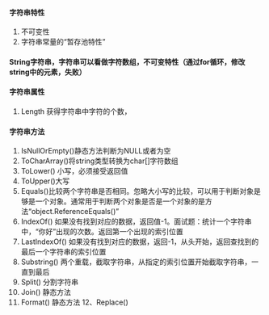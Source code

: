 ﻿#### 字符串特性
1. 不可变性
2. 字符串常量的“暂存池特性”
#### String字符串，字符串可以看做字符数组，不可变特性（通过for循环，修改string中的元素，失败）
#### 字符串属性
1. Length 获得字符串中字符的个数，
#### 字符串方法
1. IsNullOrEmpty()静态方法判断为NULL或者为空
2. ToCharArray()将string类型转换为char[]字符数组
3. ToLower() 小写，必须接受返回值
4. ToUpper()大写
5. Equals()比较两个字符串是否相同。忽略大小写的比较，可以用于判断对象是够是一个对象。通常用于判断两个对象是否是一个对象的是方法“object.ReferenceEquals()”
6. IndexOf() 如果没有找到对应的数据，返回值-1。面试题：统计一个字符串中，“你好”出现的次数。返回第一个出现的索引位置
7. LastIndexOf() 如果没有找到对应的数据，返回-1，从头开始，返回查找到的最后一个字符串的索引位置
8. Substring() 两个重载，截取字符串，从指定的索引位置开始截取字符串，一直到最后
9. Split() 分割字符串
10. Join() 静态方法
11. Format() 静态方法
12、Replace()